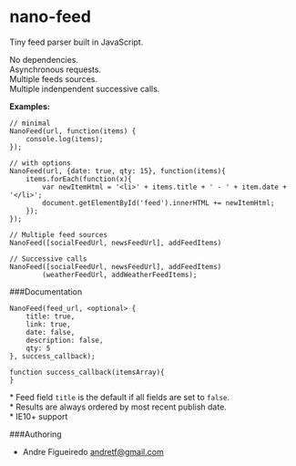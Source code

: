 # nano-feed
Tiny feed parser built in JavaScript.

No dependencies.<br>
Asynchronous requests.<br>
Multiple feeds sources.<br>
Multiple indenpendent successive calls.

**Examples:**

    // minimal
    NanoFeed(url, function(items) {
        console.log(items);
    });

    // with options
    NanoFeed(url, {date: true, qty: 15}, function(items){
        items.forEach(function(x){
            var newItemHtml = '<li>' + items.title + ' - ' + item.date + '</li>';
            document.getElementById('feed').innerHTML += newItemHtml;
        });
    });

    // Multiple feed sources
    NanoFeed([socialFeedUrl, newsFeedUrl], addFeedItems)

    // Successive calls
    NanoFeed([socialFeedUrl, newsFeedUrl], addFeedItems)
            (weatherFeedUrl, addWeatherFeedItems);


###Documentation

    NanoFeed(feed_url, <optional> {
        title: true,
        link: true,
        date: false,
        description: false,
        qty: 5
    }, success_callback);
    
    function success_callback(itemsArray){
    }

\* Feed field `title` is the default if all fields are set to `false`.<br>
\* Results are always ordered by most recent publish date.<br>
\* IE10+ support

###Authoring
- Andre Figueiredo <andretf@gmail.com>
